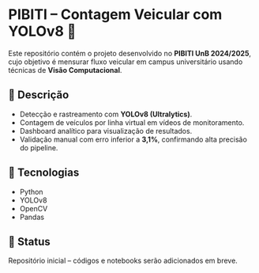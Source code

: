 # PIBITI – Contagem Veicular com YOLOv8 🚗

Este repositório contém o projeto desenvolvido no **PIBITI UnB 2024/2025**, cujo objetivo é mensurar fluxo veicular em campus universitário usando técnicas de **Visão Computacional**.

## 🔹 Descrição
- Detecção e rastreamento com **YOLOv8 (Ultralytics)**.  
- Contagem de veículos por linha virtual em vídeos de monitoramento.  
- Dashboard analítico para visualização de resultados.  
- Validação manual com erro inferior a **3,1%**, confirmando alta precisão do pipeline.  

## 🔹 Tecnologias
- Python  
- YOLOv8  
- OpenCV  
- Pandas  

## 🔹 Status
Repositório inicial – códigos e notebooks serão adicionados em breve.  
